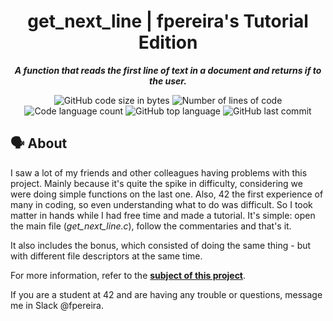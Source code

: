 <h1 align="center">
	get_next_line | fpereira's Tutorial Edition
</h1>

<p align="center">
	<b><i>A function that reads the first line of text in a document and returns if to the user.</i></b>
</p>

<p align="center">
	<img alt="GitHub code size in bytes" src="https://img.shields.io/github/languages/code-size/ZackyStardust/get_next_line?color=blueviolet" />
	<img alt="Number of lines of code" src="https://img.shields.io/tokei/lines/github/ZackyStardust/get_next_line?color=blueviolet" />
	<img alt="Code language count" src="https://img.shields.io/github/languages/count/ZackyStardust/get_next_line?color=blue" />
	<img alt="GitHub top language" src="https://img.shields.io/github/languages/top/ZackyStardust/get_next_line?color=blue" />
	<img alt="GitHub last commit" src="https://img.shields.io/github/last-commit/ZackyStardust/get_next_line?color=brightgreen" />
</p>

## 🗣️ About

I saw a lot of my friends and other colleagues having problems with this project. Mainly because it's quite the spike in difficulty, considering we were doing simple functions on the last one. Also, 42 the first experience of many in coding, so even understanding what to do was difficult. So I took matter in hands while I had free time and made a tutorial. It's simple: open the main file (_get_next_line.c_), follow the commentaries and that's it.

It also includes the bonus, which consisted of doing the same thing - but with different file descriptors at the same time.

For more information, refer to the [**subject of this project**](https://cdn.intra.42.fr/pdf/pdf/52102/en.subject.pdf).

If you are a student at 42 and are having any trouble or questions, message me in Slack @fpereira.
